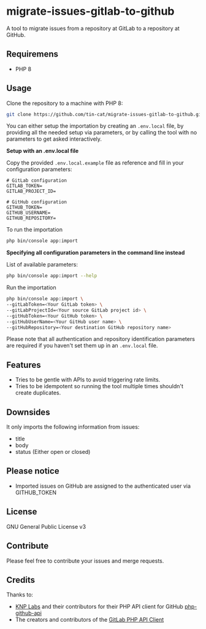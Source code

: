 # migrate-issues-gitlab-to-github
A tool to migrate issues from a repository at GitLab to a repository at GitHub.

## Requiremens
- PHP 8

## Usage
Clone the repository to a machine with PHP 8:
```bash
git clone https://github.com/tin-cat/migrate-issues-gitlab-to-github.git
```

You can either setup the importation by creating an `.env.local` file, by providing all the needed setup via parameters, or by calling the tool with no parameters to get asked interactively.

**Setup with an .env.local file**

Copy the provided `.env.local.example` file as reference and fill in your configuration parameters:

```
# GitLab configuration
GITLAB_TOKEN=
GITLAB_PROJECT_ID=

# GitHub configuration
GITHUB_TOKEN=
GITHUB_USERNAME=
GITHUB_REPOSITORY=
```

To run the importation
```bash
php bin/console app:import
```

**Specifying all configuration parameters in the command line instead**

List of available parameters:

```bash
php bin/console app:import --help
```

Run the importation

```bash
php bin/console app:import \
--gitLabToken=<Your GitLab token> \
--gitLabProjectId=<Your source GitLab project id> \
--gitHubToken=<Your GitHub token> \
--gitHubUserName=<Your GitHub user name> \
--gitHubRepository=<Your destination GitHub repository name>
```

Please note that all authentication and repository identification parameters are required if you haven't set them up in an `.env.local` file.

## Features
- Tries to be gentle with APIs to avoid triggering rate limits.
- Tries to be idempotent so running the tool multiple times shouldn't create duplicates.

## Downsides
It only imports the following information from issues:
- title
- body
- status (Either open or closed)

## Please notice
- Imported issues on GitHub are assigned to the authenticated user via GITHUB_TOKEN

## License
GNU General Public License v3

## Contribute
Please feel free to contribute your issues and merge requests.

## Credits
Thanks to:
- [KNP Labs](https://github.com/KnpLabs) and their contributors for their PHP API client for GitHub [php-github-api](https://github.com/KnpLabs/php-github-api)
- The creators and contributors of the [GitLab PHP API Client](https://github.com/GitLabPHP)
